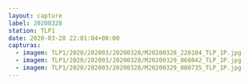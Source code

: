 ```yaml
---
layout: capture
label: 20200328
station: TLP1
date: 2020-03-28 22:01:04+00:00
capturas:
  - imagem: TLP1/2020/202003/20200328/M20200328_220104_TLP_1P.jpg
  - imagem: TLP1/2020/202003/20200328/M20200329_060842_TLP_1P.jpg
  - imagem: TLP1/2020/202003/20200328/M20200329_080735_TLP_1P.jpg
---
```

